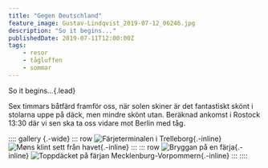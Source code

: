 ```yaml
---
title: "Gegen Deutschland"
feature_image: Gustav-Lindqvist_2019-07-12_06246.jpg
description: "So it begins..."
publishedDate: 2019-07-11T12:00:00Z
tags:
    - resor
    - tågluffen
    - sommar
---
```


So it begins...{.lead}

Sex timmars båtfärd framför oss, när solen skiner är det fantastiskt skönt i stolarna uppe på däck, men mindre skönt utan. Beräknad ankomst i Rostock 13:30 där vi sen ska ta oss vidare mot Berlin med tåg.

:::: gallery {.-wide}
::: row
![Färjeterminalen i Trelleborg](Gustav-Lindqvist_2019-07-12_06202.jpg){.-inline}
![Møns klint sett från havet](Gustav-Lindqvist_2019-07-12_06244-Pano.jpg){.-inline}
:::
::: row
![Bryggan på en färja](Gustav-Lindqvist_2019-07-12_06246.jpg){.-inline}
![Toppdäcket på färjan Mecklenburg-Vorpommern](Gustav-Lindqvist_2019-07-12_06220.jpg){.-inline}
:::
::::